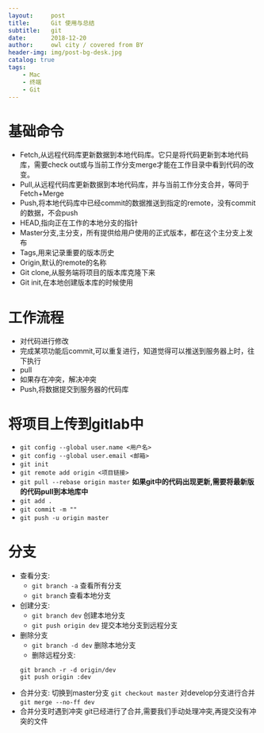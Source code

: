 ```yaml
---
layout:     post
title:      Git 使用与总结
subtitle:   git
date:       2018-12-20
author:     owl city / covered from BY
header-img: img/post-bg-desk.jpg
catalog: true
tags:
    - Mac
    - 终端
    - Git
---
```

# 基础命令
- Fetch,从远程代码库更新数据到本地代码库。它只是将代码更新到本地代码库，需要check out或与当前工作分支merge才能在工作目录中看到代码的改变。
- Pull,从远程代码库更新数据到本地代码库，并与当前工作分支合并，等同于Fetch+Merge
- Push,将本地代码库中已经commit的数据推送到指定的remote，没有commit的数据，不会push
- HEAD,指向正在工作的本地分支的指针
- Master分支,主分支，所有提供给用户使用的正式版本，都在这个主分支上发布
- Tags,用来记录重要的版本历史
- Origin,默认的remote的名称
- Git clone,从服务端将项目的版本库克隆下来
- Git init,在本地创建版本库的时候使用

# 工作流程
* 对代码进行修改
* 完成某项功能后commit,可以重复进行，知道觉得可以推送到服务器上时，往下执行
* pull
* 如果存在冲突，解决冲突
* Push,将数据提交到服务器的代码库

# 将项目上传到gitlab中
- `git config --global user.name <用户名>`
- `git config --global user.email <邮箱>`
- `git init`
- `git remote add origin <项目链接>`
- `git pull --rebase origin master`
**如果git中的代码出现更新,需要将最新版的代码pull到本地库中**
- `git add .`
- `git commit -m ""`
- `git push -u origin master`

# 分支
- 查看分支:
    - `git branch -a` 查看所有分支
    - `git branch` 查看本地分支
- 创建分支:
    - `git branch dev` 创建本地分支
    - `git push origin dev` 提交本地分支到远程分支
- 删除分支
    - `git branch -d dev` 删除本地分支
    - 删除远程分支:
    ```shell
    git branch -r -d origin/dev
    git push origin :dev
    ```
- 合并分支:
切换到master分支 `git checkout master`
对develop分支进行合并`git merge --no-ff dev`
- 合并分支时遇到冲突
git已经进行了合并,需要我们手动处理冲突,再提交没有冲突的文件
